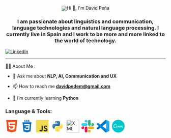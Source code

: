 <div id=" header" align="center">
    <img src="https://media.giphy.com/media/QZkpIdieotn3i/giphy.gif" width="200"
    <h1 align="center">Hi 👋, I'm David Peña</h1>
    <h3 align="center">I am passionate about linguistics and communication, language technologies and natural language processing.
        I currently live in Spain and I work to be more and more linked to the world of technology.</h3>
</div>
<div>
    <a href="www.linkedin.com/in/davidpdemiguel"  rel="nofollow">
<img alt="LinkedIn" title="Linkedin" src="https://camo.githubusercontent.com/a493f6833f99fb3c85788d6d9305e6b7a42b838e5ee5d138fd9a8214a7e77472/68747470733a2f2f696d672e736869656c64732e696f2f62616467652f6c696e6b6564696e2d2532333030373742352e7376673f267374796c653d666f722d7468652d6261646765266c6f676f3d6c696e6b6564696e266c6f676f436f6c6f723d7768697465" data-canonical-src="https://img.shields.io/badge/linkedin-%230077B5.svg?&amp;style=for-the-badge&amp;logo=linkedin&amp;logoColor=white" style="max-width: 100%;">
    </a>
</div>

---

👨‍💻 About Me :

- 💬 Ask me about **NLP, AI, Communication and UX**

- 📫 How to reach me **davidpedem@gmail.com**

- 🌱 I’m currently learning **Python**



<div align="left">
  <h3>Language & Tools:</h3>  
  <div>
    <img src="https://github.com/devicons/devicon/blob/master/icons/html5/html5-original.svg" title="HTML5" alt="HTML" width="40" height="40"/>&nbsp;
    <img src="https://github.com/devicons/devicon/blob/master/icons/css3/css3-plain-wordmark.svg"  title="CSS3" alt="CSS" width="40" height="40"/>&nbsp;
    <img src="https://github.com/devicons/devicon/blob/master/icons/javascript/javascript-original.svg" title="JavaScript" alt="JavaScript" width="40" height="40"/>&nbsp;
    <img src="https://github.com/devicons/devicon/blob/master/icons/python/python-original.svg" title="Python" **alt="Python" width="40" height="40"/>&nbsp;
    <img src="https://upload.wikimedia.org/wikipedia/commons/thumb/2/2d/Extensible_Markup_Language_%28XML%29_logo.svg/1200px-Extensible_Markup_Language_%28XML%29_logo.svg.png" title="XML" **alt="XML" width="40" height="40"/>&nbsp;
    <img src="https://github.com/devicons/devicon/blob/master/icons/slack/slack-original.svg" title="Slack" alt="Slack" width="40" height="40"/>&nbsp;
    <img src="https://github.com/devicons/devicon/blob/master/icons/vscode/vscode-original.svg" title="VScode" alt="VScode" width="40" height="40"/>&nbsp;
    <img src="https://github.com/devicons/devicon/blob/master/icons/canva/canva-original.svg" title="Canva" alt="Canva" width="40" height="40"/>
    </div>
</div>

